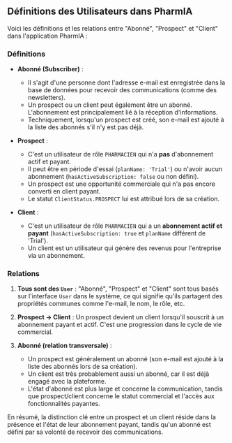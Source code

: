 ## Définitions des Utilisateurs dans PharmIA

Voici les définitions et les relations entre "Abonné", "Prospect" et "Client" dans l'application PharmIA :

### Définitions

*   **Abonné (Subscriber)** :
    *   Il s'agit d'une personne dont l'adresse e-mail est enregistrée dans la base de données pour recevoir des communications (comme des newsletters).
    *   Un prospect ou un client peut également être un abonné. L'abonnement est principalement lié à la réception d'informations.
    *   Techniquement, lorsqu'un prospect est créé, son e-mail est ajouté à la liste des abonnés s'il n'y est pas déjà.

*   **Prospect** :
    *   C'est un utilisateur de rôle `PHARMACIEN` qui n'a **pas** d'abonnement actif et payant.
    *   Il peut être en période d'essai (`planName: 'Trial'`) ou n'avoir aucun abonnement (`hasActiveSubscription: false` ou non défini).
    *   Un prospect est une opportunité commerciale qui n'a pas encore converti en client payant.
    *   Le statut `ClientStatus.PROSPECT` lui est attribué lors de sa création.

*   **Client** :
    *   C'est un utilisateur de rôle `PHARMACIEN` qui a un **abonnement actif et payant** (`hasActiveSubscription: true` et `planName` différent de 'Trial').
    *   Un client est un utilisateur qui génère des revenus pour l'entreprise via un abonnement.

### Relations

1.  **Tous sont des `User`** : "Abonné", "Prospect" et "Client" sont tous basés sur l'interface `User` dans le système, ce qui signifie qu'ils partagent des propriétés communes comme l'e-mail, le nom, le rôle, etc.

2.  **Prospect -> Client** : Un prospect devient un client lorsqu'il souscrit à un abonnement payant et actif. C'est une progression dans le cycle de vie commercial.

3.  **Abonné (relation transversale)** :
    *   Un prospect est généralement un abonné (son e-mail est ajouté à la liste des abonnés lors de sa création).
    *   Un client est très probablement aussi un abonné, car il est déjà engagé avec la plateforme.
    *   L'état d'abonné est plus large et concerne la communication, tandis que prospect/client concerne le statut commercial et l'accès aux fonctionnalités payantes.

En résumé, la distinction clé entre un prospect et un client réside dans la présence et l'état de leur abonnement payant, tandis qu'un abonné est défini par sa volonté de recevoir des communications.